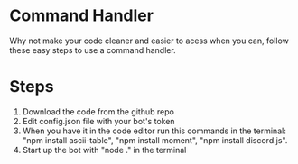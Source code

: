 
# Command Handler
Why not make your code cleaner and easier to acess when you can, follow these easy steps to use a command handler.

# Steps
1. Download the code from the github repo
2. Edit config.json file with your bot's token
3. When you have it in the code editor run this commands in the terminal:
"npm install ascii-table",
"npm install moment",
"npm install discord.js".
4. Start up the bot with "node ." in the terminal



